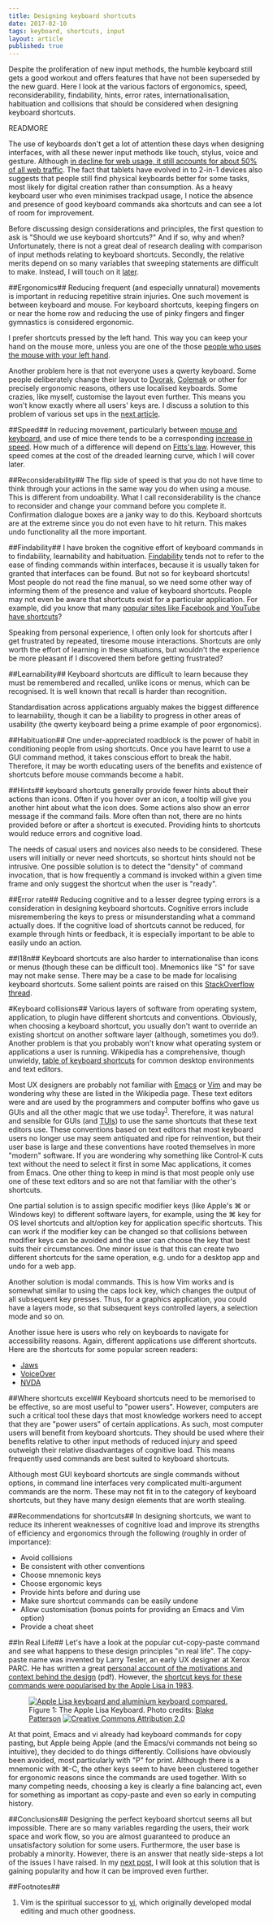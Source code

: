 ```yaml
---
title: Designing keyboard shortcuts
date: 2017-02-10
tags: keyboard, shortcuts, input
layout: article
published: true
---
```


<aside>
Despite the proliferation of new input methods, the humble keyboard still gets a good workout and offers features that have not been superseded by the new guard. Here I look at the various factors of ergonomics, speed, reconsiderability, findability, hints, error rates, internationalisation, habituation and collisions that should be considered when designing keyboard shortcuts.
</aside>

READMORE

The use of keyboards don't get a lot of attention these days when designing interfaces, with all these newer input methods like touch, stylus, voice and gesture. Although [in decline for web usage, it still accounts for about 50% of all web traffic](http://gs.statcounter.com/press/mobile-and-tablet-internet-usage-exceeds-desktop-for-first-time-worldwide). The fact that tablets have evolved in to 2-in-1 devices also suggests that people still find physical keyboards better for some tasks, most likely for digital creation rather than consumption. As a heavy keyboard user who even minimises trackpad usage, I notice the absence and presence of good keyboard commands aka shortcuts and can see a lot of room for improvement.

Before discussing design considerations and principles, the first question to ask is "Should we use keyboard shortcuts?" And if so, why and when? Unfortunately, there is not a great deal of research dealing with comparison of input methods relating to keyboard shortcuts. Secondly, the relative merits depend on so many variables that sweeping statements are difficult to make. Instead, I will touch on it <a href="#where-shortcuts-excel">later</a>.

##Ergonomics##
Reducing frequent (and especially unnatural) movements is important in reducing repetitive strain injuries. One such movement is between keyboard and mouse. For keyboard shortcuts, keeping fingers on or near the home row and reducing the use of pinky fingers and finger gymnastics is considered ergonomic.

I prefer shortcuts pressed by the left hand. This way you can keep your hand on the mouse more, unless you are one of the those [people who uses the mouse with your left hand](http://www.dailyinfographic.com/left-handed-facts-and-statistics-infographic).

Another problem here is that not everyone uses a qwerty keyboard. Some people deliberately change their layout to [Dvorak](https://en.wikipedia.org/wiki/Dvorak_Simplified_Keyboard), [Colemak](https://en.wikipedia.org/wiki/Keyboard_layout#Colemak) or other for precisely ergonomic reasons, others use localised keyboards. Some crazies, like myself, customise the layout even further. This means you won't know exactly where all users' keys are. I discuss a solution to this problem of various set ups in the [next article](/2017/future-of-keyboard-shortcuts.html).

##Speed##
In reducing movement, particularly between [mouse and keyboard](https://ux.stackexchange.com/questions/16155/is-there-any-research-into-the-cost-of-switching-between-using-a-keyboard-and-a), and use of mice there tends to be a corresponding [increase in speed](https://ux.stackexchange.com/questions/30682/are-there-any-recent-studies-of-the-keyboard-vs-mouse-issue). How much of a difference will depend on [Fitts's law](https://en.wikipedia.org/wiki/Fitts's_law). However, this speed comes at the cost of the dreaded learning curve, which I will cover later.

##Reconsiderability##
The flip side of speed is that you do not have time to think through your actions in the same way you do when using a mouse. This is different from undoability. What I call reconsiderability is the chance to reconsider and change your command before you complete it. Confirmation dialogue boxes are a janky way to do this. Keyboard shortcuts are at the extreme since you do not even have to hit return. This makes undo functionality all the more important.

##Findability##
I have broken the cognitive effort of keyboard commands in to findability, learnability and habituation. [Findability](https://en.wikipedia.org/wiki/Findability) tends not to refer to the ease of finding commands within interfaces, because it is usually taken for granted that interfaces can be found. But not so for keyboard shortcuts! Most people do not read the fine manual, so we need some other way of informing them of the presence and value of keyboard shortcuts. People may not even be aware that shortcuts exist for a particular application. For example, did you know that many [popular sites like Facebook and YouTube have shortcuts](https://blog.hubspot.com/marketing/keyboard-shortcuts-facebook-twitter)?

Speaking from personal experience, I often only look for shortcuts after I get frustrated by repeated, tiresome mouse interactions. Shortcuts are only worth the effort of learning in these situations, but wouldn't the experience be more pleasant if I discovered them before getting frustrated?

##Learnability##
Keyboard shortcuts are difficult to learn because they must be remembered and recalled, unlike icons or menus, which can be recognised. It is well known that recall is harder than recognition. 

Standardisation across applications arguably makes the biggest difference to learnability, though it can be a liability to progress in other areas of usability (the qwerty keyboard being a prime example of poor ergonomics).

##Habituation##
One under-appreciated roadblock is the power of habit in conditioning people from using shortcuts. Once you have learnt to use a GUI command method, it takes conscious effort to break the habit. Therefore, it may be worth educating users of the benefits and existence of shortcuts before mouse commands become a habit.

##Hints##
keyboard shortcuts generally provide fewer hints about their actions than icons. Often if you hover over an icon, a tooltip will give you another hint about what the icon does. Some actions also show an error message if the command fails. More often than not, there are no hints provided before or after a shortcut is executed. Providing hints to shortcuts would reduce errors and cognitive load.

The needs of casual users and novices also needs to be considered. These users will initially or never need shortcuts, so shortcut hints should not be intrusive. One possible solution is to detect the "density" of command invocation, that is how frequently a command is invoked within a given time frame and only suggest the shortcut when the user is "ready".

##Error rate##
Reducing cognitive and to a lesser degree typing errors is a consideration in designing keyboard shortcuts. Cognitive errors include misremembering the keys to press or misunderstanding what a command actually does. If the cognitive load of shortcuts cannot be reduced, for example through hints or feedback, it is especially important to be able to easily undo an action.

##I18n##
Keyboard shortcuts are also harder to internationalise than icons or menus (though these can be difficult too). Mnemonics like "S" for save may not make sense. There may be a case to be made for localising keyboard shortcuts. Some salient points are raised on this <a href="https://stackoverflow.com/questions/484174/strategies-for-localising-keyboard-shortcuts">StackOverflow thread</a>.

#Keyboard collisions##
Various layers of software from operating system, application, to plugin have different shortcuts and conventions. Obviously, when choosing a keyboard shortcut, you usually don't want to override an existing shortcut on another software layer (although, sometimes you do!). Another problem is that you probably won't know what operating system or applications a user is running. Wikipedia has a comprehensive, though unwieldy, [table of keyboard shortcuts](https://en.wikipedia.org/wiki/Table_of_keyboard_shortcuts) for common desktop environments and text editors.

Most UX designers are probably not familiar with [Emacs](https://en.wikipedia.org/wiki/Emacs) or [Vim](https://en.wikipedia.org/wiki/Vim_(text_editor)) and may be wondering why these are listed in the Wikipedia page. These text editors were and are used by the programmers and computer boffins who gave us GUIs and all the other magic that we use today<sup><a href="#footnotes">1</a></sup>. Therefore, it was natural and sensible for GUIs (and [TUIs](https://en.wikipedia.org/wiki/Text-based_user_interface)) to use the same shortcuts that these text editors use. These conventions based on text editors that most keyboard users no longer use may seem antiquated and ripe for reinvention, but their user base is large and these conventions have rooted themselves in more "modern" software. If you are wondering why something like Control-K cuts text without the need to select it first in some Mac applications, it comes from Emacs. One other thing to keep in mind is that most people only use one of these text editors and so are not that familiar with the other's shortcuts.
 
One partial solution is to assign specific modifier keys (like Apple's &#8984; or Windows key) to different software layers, for example, using the &#8984; key for OS level shortcuts and alt/option key for application specific shortcuts. This can work if the modifier key can be changed so that collisions between modifier keys can be avoided and the user can choose the key that best suits their circumstances. One minor issue is that this can create two different shortcuts for the same operation, e.g. undo for a desktop app and undo for a web app.

Another solution is modal commands. This is how Vim works and is somewhat similar to using the caps lock key, which changes the output of all subsequent key presses. Thus, for a graphics application, you could have a layers mode, so that subsequent keys controlled layers, a selection mode and so on.

Another issue here is users who rely on keyboards to navigate for accessibility reasons. Again, different applications use different shortcuts. Here are the shortcuts for some popular screen readers: 

* [Jaws](http://webaim.org/resources/shortcuts/jaws) 
* [VoiceOver](https://www.apple.com/voiceover/info/guide/_1131.html) 
* [NVDA](http://webaim.org/resources/shortcuts/nvda)

##Where shortcuts excel##
Keyboard shortcuts need to be memorised to be effective, so are most useful to "power users". However, computers are such a critical tool these days that most knowledge workers need to accept that they are "power users" of certain applications. As such, most computer users will benefit from keyboard shortcuts. They should be used where their benefits relative to other input methods of reduced injury and speed outweigh their relative disadvantages of cognitive load. This means frequently used commands are best suited to keyboard shortcuts.

Although most GUI keyboard shortcuts are single commands without options, in command line interfaces very complicated multi-argument commands are the norm. These may not fit in to the category of keyboard shortcuts, but they have many design elements that are worth stealing.

##Recommendations for shortcuts##
In designing shortcuts, we want to reduce its inherent weaknesses of cognitive load and improve its strengths of efficiency and ergonomics through the following (roughly in order of importance):

* Avoid collisions
* Be consistent with other conventions
* Choose mnemonic keys
* Choose ergonomic keys
* Provide hints before and during use
* Make sure shortcut commands can be easily undone
* Allow customisation (bonus points for providing an Emacs and Vim option)
* Provide a cheat sheet

##In Real Life##
Let's have a look at the popular cut-copy-paste command and see what happens to these design principles "in real life". The copy-paste name was invented by Larry Tesler, an early UX designer at Xerox PARC. He has written a great [personal
account of the motivations and context behind the design](http://worrydream.com/refs/Tesler%20-%20A%20Personal%20History%20of%20Modeless%20Text%20Editing%20and%20Cut-Copy-Paste.pdf) (pdf). However, the [shortcut keys for these commands were popularised by the Apple Lisa in 1983](https://en.wikipedia.org/wiki/Cut,_copy,_and_paste).

<figure>
  <a href="https://www.flickr.com/photos/blakespot/2385128334"><img src="/images/2017/apple_lisa_keyboard.jpg" alt="Apple Lisa keyboard and aluminium keyboard compared."></a>
  <figcaption>Figure 1: The Apple Lisa Keyboard. Photo credits: <a href="https://www.flickr.com/photos/blakespot/">Blake Patterson</a> <a href="https://creativecommons.org/licenses/by/2.0/"><img class="cc-logo-text" src="/images/shared/cc.svg" alt="Creative Commons Attribution 2.0"></a></figcaption>
</figure>

At that point, Emacs and vi already had keyboard commands for copy pasting, but Apple being Apple (and the Emacs/vi commands not being so intuitive), they decided to do things differently. Collisions have obviously been avoided, most particularly with "P" for print. Although there is a mnemonic with &#8984;-C, the other keys seem to have been clustered together for ergonomic reasons since the commands are used together. With so many competing needs, choosing a key is clearly a fine balancing act, even for something as important as copy-paste and even so early in computing history.

##Conclusions##
Designing the perfect keyboard shortcut seems all but impossible. There are so many variables regarding the users, their work space and work flow, so you are almost guaranteed to produce an unsatisfactory solution for some users. Furthermore, the user base is probably a minority. However, there is an answer that neatly side-steps a lot of the issues I have raised. In my [next post](/2017/future-of-keyboard-shortcuts.html), I will look at this solution that is gaining popularity and how it can be improved even further.

##Footnotes##
<ol id="footnotes">
  <li>
    Vim is the spiritual successor to <a href="https://en.wikipedia.org/wiki/Vi">vi</a>, which originally developed modal editing and much other goodness.
  </li>
</ol>
